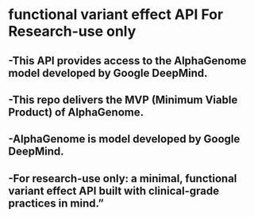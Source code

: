 # functional variant effect API For Research-use only
## -This API provides access to the AlphaGenome model developed by Google DeepMind.
## -This repo delivers the MVP (Minimum Viable Product) of AlphaGenome.
## -AlphaGenome is model developed by Google DeepMind.
## -For research-use only: a minimal, functional variant effect API built with clinical-grade practices in mind.”

